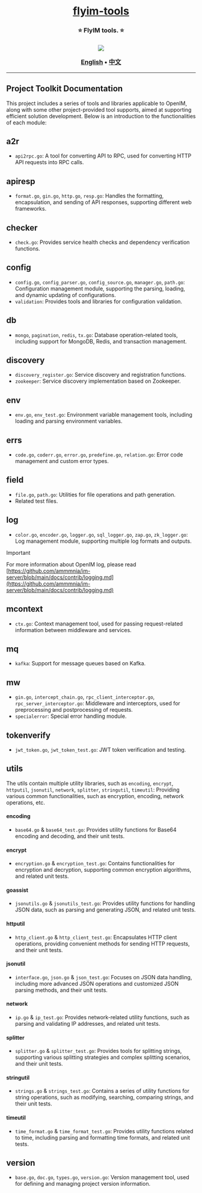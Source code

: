 <h1 align="center" style="border-bottom: none">
    <b>
        <a href="https://docs.flyim.io">flyim-tools</a><br>
    </b>
</h1>
<h3 align="center" style="border-bottom: none">
      ⭐️  FlyIM tools.  ⭐️ <br>
<h3>


<p align=center>
<a href="https://pkg.go.dev/github.com/ammmnia/tools"><img src="https://img.shields.io/badge/Language-Go-blue.svg"></a>
</p>


<p align="center">
    <a href="./README.md"><b>English</b></a> •
    <a href="./README_zh-CN.md"><b>中文</b></a>
</p>

</p>

----

## Project Toolkit Documentation

This project includes a series of tools and libraries applicable to OpenIM, along with some other project-provided tool supports, aimed at supporting efficient solution development. Below is an introduction to the functionalities of each module:

## a2r

- `api2rpc.go`: A tool for converting API to RPC, used for converting HTTP API requests into RPC calls.

## apiresp

- `format.go`, `gin.go`, `http.go`, `resp.go`: Handles the formatting, encapsulation, and sending of API responses, supporting different web frameworks.

## checker

- `check.go`: Provides service health checks and dependency verification functions.

## config

- `config.go`, `config_parser.go`, `config_source.go`, `manager.go`, `path.go`: Configuration management module, supporting the parsing, loading, and dynamic updating of configurations.
- `validation`: Provides tools and libraries for configuration validation.

## db

- `mongo`, `pagination`, `redis`, `tx.go`: Database operation-related tools, including support for MongoDB, Redis, and transaction management.

## discovery

- `discovery_register.go`: Service discovery and registration functions.
- `zookeeper`: Service discovery implementation based on Zookeeper.

## env

- `env.go`, `env_test.go`: Environment variable management tools, including loading and parsing environment variables.

## errs

- `code.go`, `coderr.go`, `error.go`, `predefine.go`, `relation.go`: Error code management and custom error types.

## field

- `file.go`, `path.go`: Utilities for file operations and path generation.
- Related test files.

## log

- `color.go`, `encoder.go`, `logger.go`, `sql_logger.go`, `zap.go`, `zk_logger.go`: Log management module, supporting multiple log formats and outputs.

> [!IMPORTANT]
> For more information about OpenIM log, please read [https://github.com/ammmnia/im-server/blob/main/docs/contrib/logging.md](https://github.com/ammmnia/im-server/blob/main/docs/contrib/logging.md)

## mcontext

- `ctx.go`: Context management tool, used for passing request-related information between middleware and services.

## mq

- `kafka`: Support for message queues based on Kafka.

## mw

- `gin.go`, `intercept_chain.go`, `rpc_client_interceptor.go`, `rpc_server_interceptor.go`: Middleware and interceptors, used for preprocessing and postprocessing of requests.
- `specialerror`: Special error handling module.

## tokenverify

- `jwt_token.go`, `jwt_token_test.go`: JWT token verification and testing.

## utils

The utils contain multiple utility libraries, such as `encoding`, `encrypt`, `httputil`, `jsonutil`, `network`, `splitter`, `stringutil`, `timeutil`: Providing various common functionalities, such as encryption, encoding, network operations, etc.

#### encoding

- `base64.go` & `base64_test.go`: Provides utility functions for Base64 encoding and decoding, and their unit tests.

#### encrypt

- `encryption.go` & `encryption_test.go`: Contains functionalities for encryption and decryption, supporting common encryption algorithms, and related unit tests.

#### goassist

- `jsonutils.go` & `jsonutils_test.go`: Provides utility functions for handling JSON data, such as parsing and generating JSON, and related unit tests.

#### httputil

- `http_client.go` & `http_client_test.go`: Encapsulates HTTP client operations, providing convenient methods for sending HTTP requests, and their unit tests.

#### jsonutil

- `interface.go`, `json.go` & `json_test.go`: Focuses on JSON data handling, including more advanced JSON operations and customized JSON parsing methods, and their unit tests.

#### network

- `ip.go` & `ip_test.go`: Provides network-related utility functions, such as parsing and validating IP addresses, and related unit tests.

#### splitter

- `splitter.go` & `splitter_test.go`: Provides tools for splitting strings, supporting various splitting strategies and complex splitting scenarios, and their unit tests.

#### stringutil

- `strings.go` & `strings_test.go`: Contains a series of utility functions for string operations, such as modifying, searching, comparing strings, and their unit tests.

#### timeutil

- `time_format.go` & `time_format_test.go`: Provides utility functions related to time, including parsing and formatting time formats, and related unit tests.

## version

- `base.go`, `doc.go`, `types.go`, `version.go`: Version management tool, used for defining and managing project version information.
